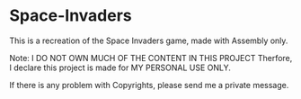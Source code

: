 # Space-Invaders
This is a recreation of the Space Invaders game, made with Assembly only.

Note: I DO NOT OWN MUCH OF THE CONTENT IN THIS PROJECT
Therfore, I declare this project is made for MY PERSONAL USE ONLY.

If there is any problem with Copyrights, please send me a private message.
